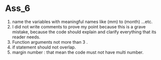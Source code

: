 # Ass_6
1) name the variables with meaningful names like (mm) to (month) ...etc.
2) I did not write comments to prove my point because this is a grave mistake, because the code should explain and clarify everything that its reader needs.
3) Function arguments not more than 3 .
4) if statement should not overlap.
5) margin number : that mean the code must not have multi number.
